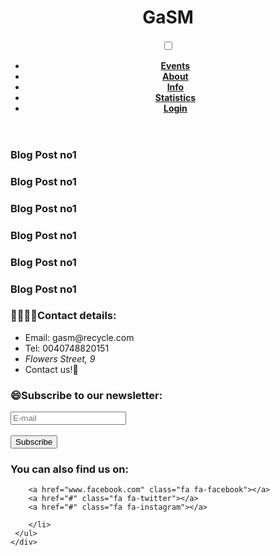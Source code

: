 <!DOCTYPE html>
<html>
<header>
    <link rel="stylesheet" href="index.css">
    <link rel="stylesheet" href="https://cdnjs.cloudflare.com/ajax/libs/font-awesome/4.7.0/css/font-awesome.min.css">
    <h1 class="logo">GaSM</h1>
    <meta name="viewport" content="width=device-width, initial-scale=1.0">
    <input type="checkbox" id="nav-toggle" class="nav-toggle">
    <nav>
        <ul>
            <li><a href="#"><strong>Events</strong></a></li>
            <li><a href="#"><strong>About</strong></a></li>
            <li><a href="#"><strong>Info</strong></a></li>
            <li><a href="formular_instiintare.html"><strong>Statistics</strong></a></li>
            <li><a href="login.html"><strong>Login</strong></a></li>
        </ul>
    </nav>
    <label for="nav-toggle" class="nav-toggle-label">
        <span></span>
    </label>
</header>
<body>

<div class="content">
    <div class="blogpost-wrapper">
    <div class="blog-post">
        <h3>Blog Post no1</h3>
    </div>
    <div class="blog-post"><h3>Blog Post no1</h3></div>
    <div class="blog-post"><h3>Blog Post no1</h3></div>
    <div class="blog-post"><h3>Blog Post no1</h3></div>
    <div class="blog-post"><h3>Blog Post no1</h3></div>
    <div class="blog-post"><h3>Blog Post no1</h3></div>
</div>
</div>
</body>

<footer>
    <div class="first-footer-part">
        <h3>👨‍👨‍👧‍👧Contact details:</h3>
        <ul>
        <li>Email: gasm@recycle.com</li>
        <li> Tel: 0040748820151</li> 
        <li><Address> Flowers Street, 9</Address>
         <li>Contact us!💬</li>
        </li>   
     </ul>   
    </div>
    <span class='border'></span>   
    <div class="second-footer-part">
            <h3>😄Subscribe to our newsletter:</h1>
            <input type="email" class="form-input" placeholder="E-mail">
            <br>
            <br>
            <button class="btn">Subscribe</button>  
     </ul>   
    </div>
    <span class='border'></span>   
    <div class="third-footer-part">
        <h3>You can also find us on:</h3>
    
        <a href="www.facebook.com" class="fa fa-facebook"></a>
        <a href="#" class="fa fa-twitter"></a>
        <a href="#" class="fa fa-instagram"></a>
    
        </li>   
     </ul>   
    </div>
</footer>
</html>

